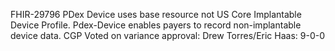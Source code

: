 FHIR-29796 PDex Device uses base resource not US Core Implantable Device Profile. Pdex-Device enables payers to record non-implantable device data. CGP Voted on variance approval: Drew Torres/Eric Haas: 9-0-0
